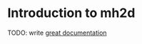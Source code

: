 # Introduction to mh2d

TODO: write [great documentation](http://jacobian.org/writing/great-documentation/what-to-write/)
